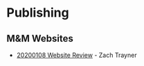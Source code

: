 # Publishing

## M&M Websites

* [20200108 Website Review](https://docs.google.com/presentation/d/1l9rhWVEz8JpAf9GWmE5-YtEMoUrs_pPcSuw5P-qVGxs/edit#slide=id.g56a58be8df_2_73) - Zach Trayner 

